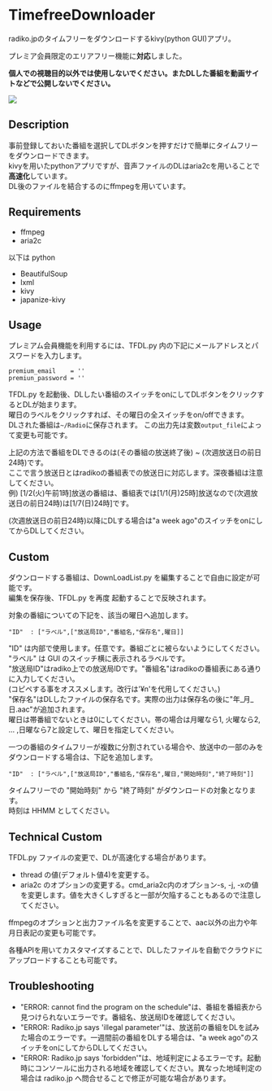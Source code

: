 # TimefreeDownloader
radiko.jpのタイムフリーをダウンロードするkivy(python GUI)アプリ。

プレミア会員限定のエリアフリー機能に**対応**しました。

**個人での視聴目的以外では使用しないでください。またDLした番組を動画サイトなどで公開しないでください。**

![](https://github.com/mj127/TimefreeDownloader/blob/master/image.png)

## Description
事前登録しておいた番組を選択してDLボタンを押すだけで簡単にタイムフリーをダウンロードできます。  
kivyを用いたpythonアプリですが、音声ファイルのDLはaria2cを用いることで**高速化**しています。  
DL後のファイルを結合するのにffmpegを用いています。  

## Requirements
- ffmpeg
- aria2c

以下は python
- BeautifulSoup
- lxml
- kivy
- japanize-kivy

## Usage

プレミアム会員機能を利用するには、TFDL.py 内の下記にメールアドレスとパスワードを入力します。

```
premium_email    = ''
premiun_password = ''
```

 TFDL.py を起動後、DLしたい番組のスイッチをonにしてDLボタンをクリックするとDLが始まります。  
曜日のラベルをクリックすれば、その曜日の全スイッチをon/offできます。  
DLされた番組は```~/Radio```に保存されます。 この出力先は変数```output_file```によって変更も可能です。

上記の方法で番組をDLできるのは(その番組の放送終了後) ~ (次週放送日の前日24時)です。  
ここで言う放送日とはradikoの番組表での放送日に対応します。深夜番組は注意してください。  
例) [1/2(火)午前1時]放送の番組は、番組表では[1/1(月)25時]放送なので(次週放送日の前日24時)は[1/7(日)24時]です。  

(次週放送日の前日24時)以降にDLする場合は"a week ago"のスイッチをonにしてからDLしてください。  

## Custom
ダウンロードする番組は、DownLoadList.py を編集することで自由に設定が可能です。  
編集を保存後、TFDL.py を再度 起動することで反映されます。

対象の番組についての下記を、該当の曜日へ追加します。

```
"ID"  : ["ラベル",["放送局ID","番組名,"保存名",曜日]]
```

"ID" は内部で使用します。任意です。番組ごとに被らないようにしてください。  
"ラベル" は GUI のスイッチ横に表示されるラベルです。  
"放送局ID"はradiko上での放送局IDです。"番組名"はradikoの番組表にある通りに入力してください。  
(コピペする事をオススメします。改行は'¥n'を代用してください。)  
"保存名"はDLしたファイルの保存名です。実際の出力は保存名の後に"年_月_日.aac"が追加されます。    
曜日は帯番組でないときは0にしてください。帯の場合は月曜なら1, 火曜なら2, ... ,日曜なら7と設定して、曜日を指定してください。

一つの番組のタイムフリーが複数に分割されている場合や、放送中の一部のみをダウンロードする場合は、下記を追加します。

```
"ID"  : ["ラベル",["放送局ID","番組名,"保存名",曜日,"開始時刻","終了時刻"]]
```

タイムフリーでの "開始時刻" から "終了時刻" がダウンロードの対象となります。  
時刻は HHMM としてください。


## Technical Custom
TFDL.py ファイルの変更で、DLが高速化する場合があります。  
- thread の値(デフォルト値4)を変更する。
- aria2c のオプションの変更する。cmd_aria2c内のオプション-s, -j, -xの値を変更します。値を大きくしすぎると一部が欠陥することもあるので注意してください。

ffmpegのオプションと出力ファイル名を変更することで、aac以外の出力や年月日表記の変更も可能です。

各種APIを用いてカスタマイズすることで、DLしたファイルを自動でクラウドにアップロードすることも可能です。


## Troubleshooting
- "ERROR: cannot find the program on the schedule"は、番組を番組表から見つけられないエラーです。番組名、放送局IDを確認してください。
- "ERROR: Radiko.jp says 'illegal parameter'"は、放送前の番組をDLを試みた場合のエラーです。一週間前の番組をDLする場合は、"a week ago"のスイッチをonにしてからDLしてください。
- "ERROR: Radiko.jp says 'forbidden'"は、地域判定によるエラーです。起動時にコンソールに出力される地域を確認してください。異なった地域判定の場合は radiko.jp へ問合せることで修正が可能な場合があります。
